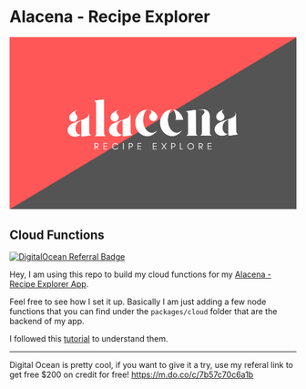 # Alacena - Recipe Explorer

![Alacena](https://github.com/ausgomez/alacena-next-app/blob/main/public/logo.png?raw=true)

## Cloud Functions

[![DigitalOcean Referral Badge](https://web-platforms.sfo2.digitaloceanspaces.com/WWW/Badge%203.svg)](https://www.digitalocean.com/?refcode=7b57c70c6a1b&utm_campaign=Referral_Invite&utm_medium=Referral_Program&utm_source=badge)

Hey, I am using this repo to build my cloud functions for my [Alacena - Recipe Explorer App](https://github.com/ausgomez/alacena-next-app).

Feel free to see how I set it up. Basically I am just adding a few node functions that you
can find under the `packages/cloud` folder that are the backend of my app.

I followed this [tutorial](https://docs.digitalocean.com/tutorials/create-a-jamstack-site-using-serverless-functions/#start-tutorial) to understand them.

---

Digital Ocean is pretty cool, if you want to give it a try, use my referal link to get free $200 on credit for free! https://m.do.co/c/7b57c70c6a1b
